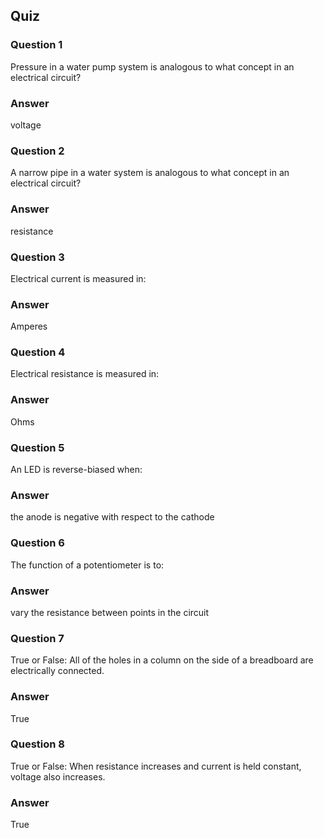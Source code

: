 ## Quiz

### Question 1

Pressure in a water pump system is analogous to what concept in an electrical circuit?

### Answer

voltage

### Question 2

A narrow pipe in a water system is analogous to what concept in an electrical circuit?

### Answer

resistance

### Question 3

Electrical current is measured in:

### Answer

Amperes

### Question 4

Electrical resistance is measured in:

### Answer

Ohms

### Question 5

An LED is reverse-biased when:

### Answer

the anode is negative with respect to the cathode

### Question 6

The function of a potentiometer is to:

### Answer

vary the resistance between points in the circuit

### Question 7

True or False: All of the holes in a column on the side of a breadboard are electrically connected.

### Answer

True

### Question 8

True or False: When resistance increases and current is held constant, voltage also increases.

### Answer

True
